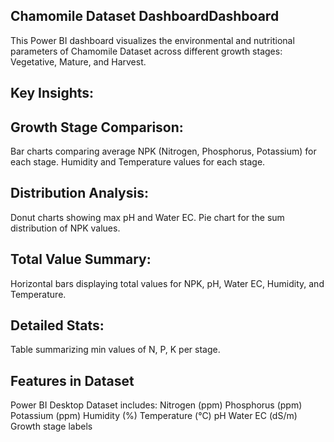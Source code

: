 ## Chamomile Dataset DashboardDashboard
This Power BI dashboard visualizes the environmental and nutritional parameters of Chamomile Dataset across different growth stages: Vegetative, Mature, and Harvest.

## Key Insights:
## Growth Stage Comparison:

Bar charts comparing average NPK (Nitrogen, Phosphorus, Potassium) for each stage.
Humidity and Temperature values for each stage.
## Distribution Analysis:

Donut charts showing max pH and Water EC.
Pie chart for the sum distribution of NPK values.
## Total Value Summary:

Horizontal bars displaying total values for NPK, pH, Water EC, Humidity, and Temperature.
## Detailed Stats:

Table summarizing min values of N, P, K per stage.
## Features in Dataset
Power BI Desktop
Dataset includes:
Nitrogen (ppm)
Phosphorus (ppm)
Potassium (ppm)
Humidity (%)
Temperature (°C)
pH
Water EC (dS/m)
Growth stage labels
